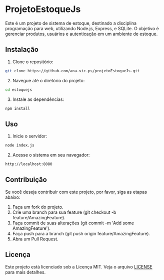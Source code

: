 # ProjetoEstoqueJs

Este é um projeto de sistema de estoque, destinado a disciplina programação para web, utilizando Node.js, Express, e SQLite. O objetivo é gerenciar produtos, usuários e autenticação em um ambiente de estoque.

## Instalação

1. Clone o repositório:

```bash
git clone https://github.com/ana-vic-ps/projetoEstoqueJs.git
```

2. Navegue até o diretório do projeto:

```bash
cd estoquejs
```

3. Instale as dependências:

```bash
npm install
```

## Uso

1. Inicie o servidor:

```bash
node index.js
```

2. Acesse o sistema em seu navegador:

```bash
http://localhost:8080
```

## Contribuição

Se você deseja contribuir com este projeto, por favor, siga as etapas abaixo:

1. Faça um fork do projeto.
2. Crie uma branch para sua feature (git checkout -b feature/AmazingFeature).
3. Faça commit de suas alterações (git commit -m 'Add some AmazingFeature').
4. Faça push para a branch (git push origin feature/AmazingFeature).
5. Abra um Pull Request.

## Licença

Este projeto está licenciado sob a Licença MIT. Veja o arquivo [LICENSE](./LICENSE) para mais detalhes.
